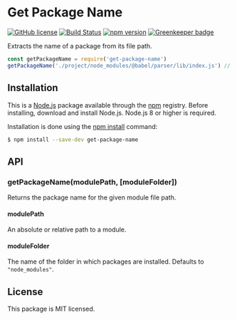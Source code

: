 # Get Package Name

[![GitHub license](https://img.shields.io/badge/license-MIT-blue.svg)](https://github.com/i-like-robots/get-package-name/blob/master/LICENSE) [![Build Status](https://travis-ci.org/i-like-robots/get-package-name.svg?branch=master)](https://travis-ci.org/i-like-robots/get-package-name) [![npm version](https://img.shields.io/npm/v/get-package-name.svg?style=flat)](https://www.npmjs.com/package/get-package-name) [![Greenkeeper badge](https://badges.greenkeeper.io/i-like-robots/get-package-name.svg)](https://greenkeeper.io/)

Extracts the name of a package from its file path.

```js
const getPackageName = require('get-package-name')
getPackageName('./project/node_modules/@babel/parser/lib/index.js') // @babel/parser
```


## Installation

This is a [Node.js] package available through the [npm] registry. Before installing, download and install Node.js. Node.js 8 or higher is required.

Installation is done using the [npm install] command:

```sh
$ npm install --save-dev get-package-name
```

[Node.js]: https://nodejs.org/en/
[npm]: https://www.npmjs.com/
[npm install]: https://docs.npmjs.com/getting-started/installing-npm-packages-locally


## API

### getPackageName(modulePath, [moduleFolder])

Returns the package name for the given module file path.

#### modulePath

An absolute or relative path to a module.

#### moduleFolder

The name of the folder in which packages are installed. Defaults to `"node_modules"`.


## License

This package is MIT licensed.
